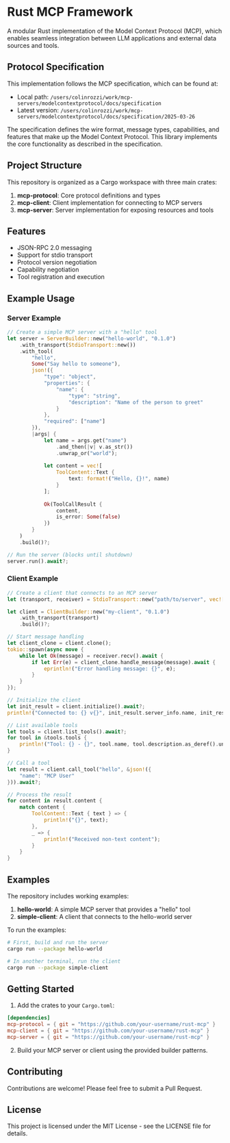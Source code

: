 # Rust MCP Framework

A modular Rust implementation of the Model Context Protocol (MCP), which enables seamless integration between LLM applications and external data sources and tools.

## Protocol Specification

This implementation follows the MCP specification, which can be found at:

- Local path: `/users/colinrozzi/work/mcp-servers/modelcontextprotocol/docs/specification`
- Latest version: `/users/colinrozzi/work/mcp-servers/modelcontextprotocol/docs/specification/2025-03-26`

The specification defines the wire format, message types, capabilities, and features that make up the Model Context Protocol. This library implements the core functionality as described in the specification.

## Project Structure

This repository is organized as a Cargo workspace with three main crates:

1. **mcp-protocol**: Core protocol definitions and types
2. **mcp-client**: Client implementation for connecting to MCP servers
3. **mcp-server**: Server implementation for exposing resources and tools

## Features

- JSON-RPC 2.0 messaging
- Support for stdio transport
- Protocol version negotiation
- Capability negotiation
- Tool registration and execution

## Example Usage

### Server Example

```rust
// Create a simple MCP server with a "hello" tool
let server = ServerBuilder::new("hello-world", "0.1.0")
    .with_transport(StdioTransport::new())
    .with_tool(
        "hello",
        Some("Say hello to someone"),
        json!({
            "type": "object",
            "properties": {
                "name": {
                    "type": "string",
                    "description": "Name of the person to greet"
                }
            },
            "required": ["name"]
        }),
        |args| {
            let name = args.get("name")
                .and_then(|v| v.as_str())
                .unwrap_or("world");
            
            let content = vec![
                ToolContent::Text {
                    text: format!("Hello, {}!", name)
                }
            ];
            
            Ok(ToolCallResult {
                content,
                is_error: Some(false)
            })
        }
    )
    .build()?;

// Run the server (blocks until shutdown)
server.run().await?;
```

### Client Example

```rust
// Create a client that connects to an MCP server
let (transport, receiver) = StdioTransport::new("path/to/server", vec![]);

let client = ClientBuilder::new("my-client", "0.1.0")
    .with_transport(transport)
    .build()?;

// Start message handling
let client_clone = client.clone();
tokio::spawn(async move {
    while let Ok(message) = receiver.recv().await {
        if let Err(e) = client_clone.handle_message(message).await {
            eprintln!("Error handling message: {}", e);
        }
    }
});

// Initialize the client
let init_result = client.initialize().await?;
println!("Connected to: {} v{}", init_result.server_info.name, init_result.server_info.version);

// List available tools
let tools = client.list_tools().await?;
for tool in &tools.tools {
    println!("Tool: {} - {}", tool.name, tool.description.as_deref().unwrap_or(""));
}

// Call a tool
let result = client.call_tool("hello", &json!({
    "name": "MCP User"
})).await?;

// Process the result
for content in result.content {
    match content {
        ToolContent::Text { text } => {
            println!("{}", text);
        },
        _ => {
            println!("Received non-text content");
        }
    }
}
```

## Examples

The repository includes working examples:

1. **hello-world**: A simple MCP server that provides a "hello" tool
2. **simple-client**: A client that connects to the hello-world server

To run the examples:

```bash
# First, build and run the server
cargo run --package hello-world

# In another terminal, run the client
cargo run --package simple-client
```

## Getting Started

1. Add the crates to your `Cargo.toml`:

```toml
[dependencies]
mcp-protocol = { git = "https://github.com/your-username/rust-mcp" }
mcp-client = { git = "https://github.com/your-username/rust-mcp" }
mcp-server = { git = "https://github.com/your-username/rust-mcp" }
```

2. Build your MCP server or client using the provided builder patterns.

## Contributing

Contributions are welcome! Please feel free to submit a Pull Request.

## License

This project is licensed under the MIT License - see the LICENSE file for details.
